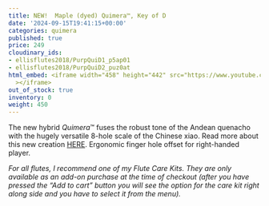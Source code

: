 ```yaml
---
title: NEW!  Maple (dyed) Quimera™, Key of D
date: '2024-09-15T19:41:15+00:00'
categories: quimera
published: true
price: 249
cloudinary_ids:
- ellisflutes2018/PurpQuiD1_p5ap01
- ellisflutes2018/PurpQuiD2_puz0at
html_embed: <iframe width="458" height="442" src="https://www.youtube.com/embed/99C4dllkXO8"
  ></iframe>
out_of_stock: true
inventory: 0
weight: 450
---
```


The new hybrid  *Quimera*™ fuses the robust tone of the Andean quenacho with the hugely versatile 8-hole scale of the Chinese xiao.  Read more about this new creation [HERE](https://www.ellisflutes.com/world-flutes/quimera).   Ergonomic finger hole offset for right-handed player.

*For all flutes, I recommend one of my Flute Care Kits. They are only available as an add-on purchase at the time of checkout (after you have pressed the “Add to cart” button you will see the option for the care kit right along side and you have to select it from the menu).*
